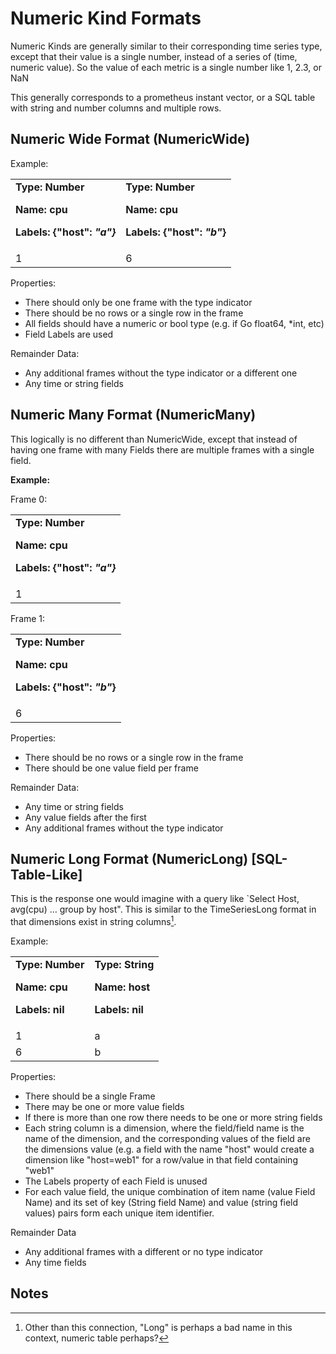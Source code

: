 # Numeric Kind Formats

Numeric Kinds are generally similar to their corresponding time series type, except that their value is a single number, instead of a series of (time, numeric value). So the value of each metric is a single number like 1, 2.3, or NaN

This generally corresponds to a prometheus instant vector, or a SQL table with string and number columns and multiple rows.

## Numeric Wide Format (NumericWide)

Example:

<table>
  <tr>
   <td><strong>Type: Number</strong>
<p>
<strong>Name: cpu</strong>
<p>
<strong>Labels: {"host":<em> "a"}</em></strong>
   </td>
   <td><strong>Type: Number</strong>
<p>
<strong>Name: cpu</strong>
<p>
<strong>Labels: {"host":<em> "b"</em>}</strong>
   </td>
  </tr>
  <tr>
   <td>1
   </td>
   <td>6
   </td>
  </tr>
</table>

Properties:

* There should only be one frame with the type indicator
* There should be no rows or a single row in the frame
* All fields should have a numeric or bool type (e.g. if Go float64, *int, etc)
* Field Labels are used

Remainder Data:

* Any additional frames without the type indicator or a different one
* Any time or string fields

## Numeric Many Format (NumericMany)

This logically is no different than NumericWide, except that instead of having one frame with many Fields there are multiple frames with a single field.

**Example:**

Frame 0:

<table>
  <tr>
   <td><strong>Type: Number</strong>
<p>
<strong>Name: cpu</strong>
<p>
<strong>Labels: {"host":<em> "a"}</em></strong>
   </td>
  </tr>
  <tr>
   <td>1
   </td>
  </tr>
</table>

Frame 1:


<table>
  <tr>
   <td><strong>Type: Number</strong>
<p>
<strong>Name: cpu</strong>
<p>
<strong>Labels: {"host":<em> "b"</em>}</strong>
   </td>
  </tr>
  <tr>
   <td>6
   </td>
  </tr>
</table>

Properties:

* There should be no rows or a single row in the frame
* There should be one value field per frame

Remainder Data:

* Any time or string fields
* Any value fields after the first
* Any additional frames without the type indicator

## Numeric Long Format (NumericLong) [SQL-Table-Like]

This is the response one would imagine with a query like `Select Host, avg(cpu) … group by host". This is similar to the TimeSeriesLong format in that dimensions exist in string columns[^9].

Example:

<table>
  <tr>
   <td><strong>Type: Number</strong>
<p>
<strong>Name: cpu</strong>
<p>
<strong>Labels: nil</strong>
   </td>
   <td><strong>Type: String</strong>
<p>
<strong>Name: host</strong>
<p>
<strong>Labels: nil</strong>
   </td>
  </tr>
  <tr>
   <td>1
   </td>
   <td>a
   </td>
  </tr>
  <tr>
   <td>6
   </td>
   <td>b
   </td>
  </tr>
</table>


Properties:

* There should be a single Frame
* There may be one or more value fields 
* If there is more than one row there needs to be one or more string fields
* Each string column is a dimension, where the field/field name is the name of the dimension, and the corresponding values of the field are the dimensions value (e.g. a field with the name "host" would create a dimension like "host=web1" for a row/value in that field containing "web1"
* The Labels property of each Field is unused
* For each value field, the unique combination of item name (value Field Name) and its set of key (String field Name) and value (string field values) pairs form each unique item identifier.

Remainder Data

* Any additional frames with a different or no type indicator
* Any time fields

<!-- Footnotes themselves at the bottom. -->
## Notes

[^9]:
     Other than this connection, "Long" is perhaps a bad name in this context, numeric table perhaps?
